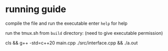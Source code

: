 # running guide
compile the file and run the executable
enter `help` for help

run the tmux.sh from `build` directory: (need to give executable permission)

cls && g++ -std=c++20 main.cpp ./src/interface.cpp && ./a.out


